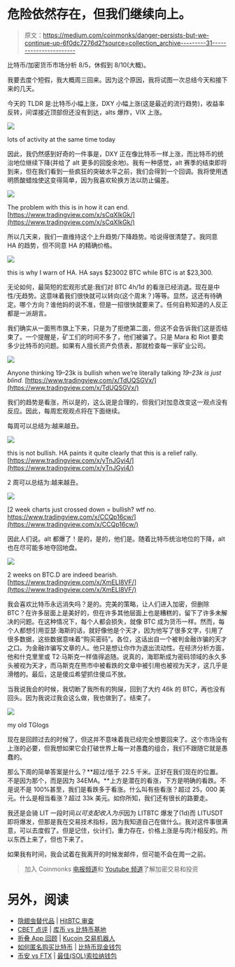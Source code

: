 # 危险依然存在，但我们继续向上。

> 原文：<https://medium.com/coinmonks/danger-persists-but-we-continue-up-6f0dc7276d2?source=collection_archive---------31----------------------->

比特币/加密货币市场分析 8/5，休假到 8/10(大概)。

我要去度个短假，我大概周三回来。因为这个原因，我将试图一次总结今天和接下来的几天。

今天的 TLDR 是:比特币小幅上涨，DXY 小幅上涨(这是最近的流行趋势)，收益率反转，间谍接近顶部但还没有到达，alts 爆炸，VIX 上涨。

![](img/e6823e6a1eca7285f5600df99ff8f115.png)

lots of activity at the same time today

因此，我仍然感到好奇的一件事是，DXY 正在像比特币一样上涨，而比特币的统治地位继续下降(并给了 alt 更多的回旋余地)。我有一种感觉，alt 赛季的结束即将到来，但在我们看到一些疯狂的突破水平之前，我们会得到一个回调。我将使用透明质酸蜡烛使这变得简单，因为我喜欢轮换方法以防止偏差。

![](img/dae049eb53c8030e582c7fa333bb1359.png)

The problem with this is in how it can end. [https://www.tradingview.com/x/sCqXlkGk/](https://www.tradingview.com/x/sCqXlkGk/)

所以几天来，我们一直维持这个上升趋势/下降趋势。哈说得很清楚了。我同意 HA 的趋势，但不同意 HA 的精确价格。

![](img/ef7aa0e97ab4bf0e55b81f3bf9d2dbaa.png)

this is why I warn of HA. HA says $23002 BTC while BTC is at $23,300.

无论如何，最简短的宏观形式是:我们对 BTC 4h/1d 的看涨已经消退。现在是中性/无趋势。这意味着我们很快就可以转向(这个周末？)等等。显然，这还有待确定。哪个方向？谁他妈的说不准，但是一招很快就要来了。任何自称知道的人反正都是一派胡言。

我们确实从一面熊市旗上下来，只是为了拒绝第二面，但这不会告诉我们这是否结束了。一个提醒是，矿工们的时间不多了，他们被骗了。只是 Mara 和 Riot 要卖多少比特币的问题。如果有人擅长资产负债表，那就检查每一家矿业公司。

![](img/745b4e64f57bcf3d8adb5ae0e02aeeab.png)

Anyone thinking 19–23k is bullish when we’re literally talking *19–23k is just blind.* [https://www.tradingview.com/x/TdUQSGVx/](https://www.tradingview.com/x/TdUQSGVx/)

我们的趋势是看涨，所以是的，这么说是合理的，但我们对加息改变这一观点没有反应。因此，每周宏观观点将在下面继续。

每周可以总结为:越来越丑。

![](img/fe476bab57802175ff8a56961e751dde.png)

this is not bullish. HA paints it quite clearly that this is a relief rally. [https://www.tradingview.com/x/yTnJGyi4/](https://www.tradingview.com/x/yTnJGyi4/)

2 周可以总结为:越来越丑。

![](img/d5a17d9f30fe4a278d0dc82c9a78d410.png)

[2 week charts just crossed down = bullish? wtf no. https://www.tradingview.com/x/CCQp16cw/](https://www.tradingview.com/x/CCQp16cw/)

因此人们说。alt 都爆了！是的，是的，他们是。随着比特币统治地位的下降，alt 也在尽可能多地夺回地盘。

![](img/69ebf915ae99d3d9dc78393fbb1314ee.png)

2 weeks on BTC.D are indeed bearish. [https://www.tradingview.com/x/XmELI8VF/](https://www.tradingview.com/x/XmELI8VF/)

我会喜欢比特币永远消失吗？是的。完美的策略，让人们进入加密，但删除 BTC？在许多层面上是美好的，但在许多其他层面上也是糟糕的，留下了许多未解决的问题。在这种情况下，每个人都会损失，就像 BTC 成为货币一样。然而，每个人都想引用亚瑟·海斯的话，就好像他是个天才，因为他写了很多文字，引用了很多数据，这些数据意味着“购买密码”。各位，这话出自一个被判金融诈骗的天才之口。为金融诈骗写文章的人。他只是想让你作为退出流动性。在经济分析方面，他和什克里里或 T2·马斯克一样值得追随。说真的，海耶斯成为密码领域的永久多头被视为天才，而马斯克在熊市中被看跌的文章中被引用也被视为天才，这几乎是滑稽的。最后，这是傻瓜希望抓住傻瓜不放。

当我说我会的时候，我切断了我所有的狗屎，回到了大约 46k 的 BTC，再也没有回头。因为我说过我会这么做，我也做到了。结束了。

![](img/8623aad9cd8bdd54668f7544c98c8df3.png)

my old TGlogs

现在是回顾过去的时候了，但这并不意味着我已经完全想要回来了。这个市场没有上涨的必要，但我想如果它会打破世界上每一对愚蠢的组合，我们不跟随它就是愚蠢的。

那么下周的简单答案是什么？**超过/低于 22.5 千米。正好在我们现在的位置。不是因为那个，而是因为 34EMA。**上方是潜在的看涨，下方是明确的看跌。不是说不是 100%甚至，我们是看跌多于看涨。什么叫有些看涨？超过 25，000 美元。什么是相当看涨？超过 33k 美元。如你所知，我们还有很长的路要走。

我还是会骑 LIT 一段时间*以可支配收入为乐*因为 LITBTC 爆发了(1d)而 LITUSDT 即将爆发，但那是我在交易技术指标，因为我知道自己在做什么。我对这件事很满意，可以去度假了。但是记住，伙计们，重力存在，价格上涨是与肉汁相反的。所以东西上来了，但也下来了。

如果我有时间，我会试着在我离开的时候发邮件，但可能不会在周一之前。

> 加入 Coinmonks [电报频道](https://t.me/coincodecap)和 [Youtube 频道](https://www.youtube.com/c/coinmonks/videos)了解加密交易和投资

# 另外，阅读

*   [隐翅虫替代品](/coinmonks/cryptohopper-alternatives-d67287b16d27) | [HitBTC 审查](/coinmonks/hitbtc-review-c5143c5d53c2)
*   [CBET 点评](https://coincodecap.com/cbet-casino-review) | [库币 vs 比特币基地](https://coincodecap.com/kucoin-vs-coinbase)
*   [折叠 App 回顾](https://coincodecap.com/fold-app-review) | [Kucoin 交易机器人](/coinmonks/kucoin-trading-bot-automate-your-trades-8cf0ca2138e0)
*   [如何匿名购买比特币](https://coincodecap.com/buy-bitcoin-anonymously) | [比特币现金钱包](https://coincodecap.com/bitcoin-cash-wallets)
*   [币安 vs FTX](https://coincodecap.com/binance-vs-ftx) | [最佳(SOL)索拉纳钱包](https://coincodecap.com/solana-wallets)